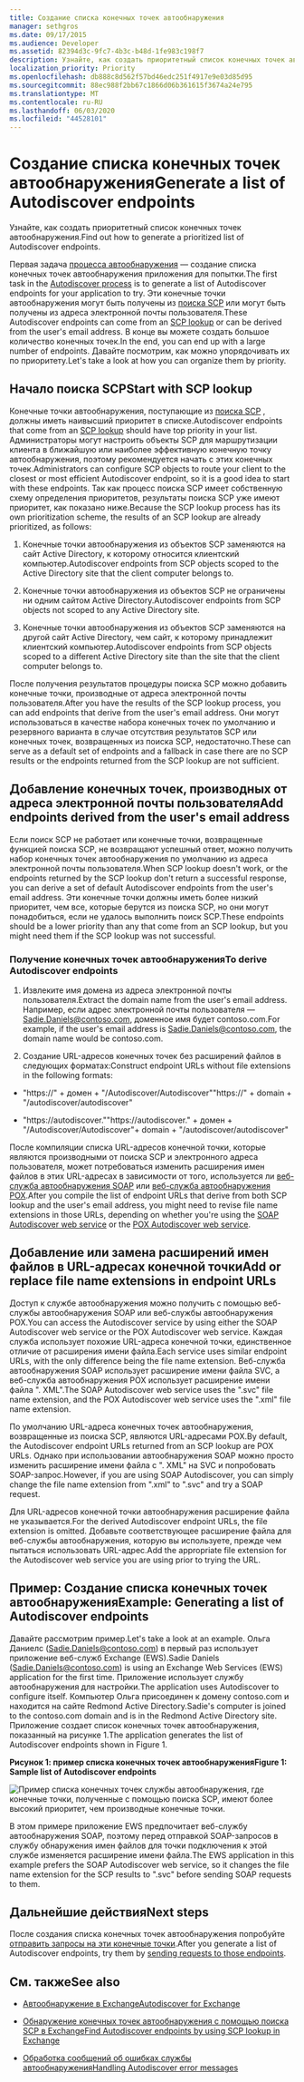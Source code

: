 ```yaml
---
title: Создание списка конечных точек автообнаружения
manager: sethgros
ms.date: 09/17/2015
ms.audience: Developer
ms.assetid: 82394d3c-9fc7-4b3c-b48d-1fe983c198f7
description: Узнайте, как создать приоритетный список конечных точек автообнаружения.
localization_priority: Priority
ms.openlocfilehash: db888c8d562f57bd46edc251f4917e9e03d85d95
ms.sourcegitcommit: 88ec988f2bb67c1866d06b361615f3674a24e795
ms.translationtype: MT
ms.contentlocale: ru-RU
ms.lasthandoff: 06/03/2020
ms.locfileid: "44528101"
---
```

# <a name="generate-a-list-of-autodiscover-endpoints"></a><span data-ttu-id="3d5b0-103">Создание списка конечных точек автообнаружения</span><span class="sxs-lookup"><span data-stu-id="3d5b0-103">Generate a list of Autodiscover endpoints</span></span>

<span data-ttu-id="3d5b0-104">Узнайте, как создать приоритетный список конечных точек автообнаружения.</span><span class="sxs-lookup"><span data-stu-id="3d5b0-104">Find out how to generate a prioritized list of Autodiscover endpoints.</span></span>
  
<span data-ttu-id="3d5b0-105">Первая задача [процесса автообнаружения](autodiscover-for-exchange.md) — создание списка конечных точек автообнаружения приложения для попытки.</span><span class="sxs-lookup"><span data-stu-id="3d5b0-105">The first task in the [Autodiscover process](autodiscover-for-exchange.md) is to generate a list of Autodiscover endpoints for your application to try.</span></span> <span data-ttu-id="3d5b0-106">Эти конечные точки автообнаружения могут быть получены из [поиска SCP](how-to-find-autodiscover-endpoints-by-using-scp-lookup-in-exchange.md) или могут быть получены из адреса электронной почты пользователя.</span><span class="sxs-lookup"><span data-stu-id="3d5b0-106">These Autodiscover endpoints can come from an [SCP lookup](how-to-find-autodiscover-endpoints-by-using-scp-lookup-in-exchange.md) or can be derived from the user's email address.</span></span> <span data-ttu-id="3d5b0-107">В конце вы можете создать большое количество конечных точек.</span><span class="sxs-lookup"><span data-stu-id="3d5b0-107">In the end, you can end up with a large number of endpoints.</span></span> <span data-ttu-id="3d5b0-108">Давайте посмотрим, как можно упорядочивать их по приоритету.</span><span class="sxs-lookup"><span data-stu-id="3d5b0-108">Let's take a look at how you can organize them by priority.</span></span> 
  
## <a name="start-with-scp-lookup"></a><span data-ttu-id="3d5b0-109">Начало поиска SCP</span><span class="sxs-lookup"><span data-stu-id="3d5b0-109">Start with SCP lookup</span></span>
<span data-ttu-id="3d5b0-110"><a name="bk_StartWithScp"> </a></span><span class="sxs-lookup"><span data-stu-id="3d5b0-110"><a name="bk_StartWithScp"> </a></span></span>

<span data-ttu-id="3d5b0-111">Конечные точки автообнаружения, поступающие из [поиска SCP](how-to-find-autodiscover-endpoints-by-using-scp-lookup-in-exchange.md) , должны иметь наивысший приоритет в списке.</span><span class="sxs-lookup"><span data-stu-id="3d5b0-111">Autodiscover endpoints that come from an [SCP lookup](how-to-find-autodiscover-endpoints-by-using-scp-lookup-in-exchange.md) should have top priority in your list.</span></span> <span data-ttu-id="3d5b0-112">Администраторы могут настроить объекты SCP для маршрутизации клиента в ближайшую или наиболее эффективную конечную точку автообнаружения, поэтому рекомендуется начать с этих конечных точек.</span><span class="sxs-lookup"><span data-stu-id="3d5b0-112">Administrators can configure SCP objects to route your client to the closest or most efficient Autodiscover endpoint, so it is a good idea to start with these endpoints.</span></span> <span data-ttu-id="3d5b0-113">Так как процесс поиска SCP имеет собственную схему определения приоритетов, результаты поиска SCP уже имеют приоритет, как показано ниже.</span><span class="sxs-lookup"><span data-stu-id="3d5b0-113">Because the SCP lookup process has its own prioritization scheme, the results of an SCP lookup are already prioritized, as follows:</span></span> 
  
1. <span data-ttu-id="3d5b0-114">Конечные точки автообнаружения из объектов SCP заменяются на сайт Active Directory, к которому относится клиентский компьютер.</span><span class="sxs-lookup"><span data-stu-id="3d5b0-114">Autodiscover endpoints from SCP objects scoped to the Active Directory site that the client computer belongs to.</span></span>
    
2. <span data-ttu-id="3d5b0-115">Конечные точки автообнаружения из объектов SCP не ограничены ни одним сайтом Active Directory.</span><span class="sxs-lookup"><span data-stu-id="3d5b0-115">Autodiscover endpoints from SCP objects not scoped to any Active Directory site.</span></span>
    
3. <span data-ttu-id="3d5b0-116">Конечные точки автообнаружения из объектов SCP заменяются на другой сайт Active Directory, чем сайт, к которому принадлежит клиентский компьютер.</span><span class="sxs-lookup"><span data-stu-id="3d5b0-116">Autodiscover endpoints from SCP objects scoped to a different Active Directory site than the site that the client computer belongs to.</span></span>
    
<span data-ttu-id="3d5b0-117">После получения результатов процедуры поиска SCP можно добавить конечные точки, производные от адреса электронной почты пользователя.</span><span class="sxs-lookup"><span data-stu-id="3d5b0-117">After you have the results of the SCP lookup process, you can add endpoints that derive from the user's email address.</span></span> <span data-ttu-id="3d5b0-118">Они могут использоваться в качестве набора конечных точек по умолчанию и резервного варианта в случае отсутствия результатов SCP или конечных точек, возвращенных из поиска SCP, недостаточно.</span><span class="sxs-lookup"><span data-stu-id="3d5b0-118">These can serve as a default set of endpoints and a fallback in case there are no SCP results or the endpoints returned from the SCP lookup are not sufficient.</span></span>
  
## <a name="add-endpoints-derived-from-the-users-email-address"></a><span data-ttu-id="3d5b0-119">Добавление конечных точек, производных от адреса электронной почты пользователя</span><span class="sxs-lookup"><span data-stu-id="3d5b0-119">Add endpoints derived from the user's email address</span></span>
<span data-ttu-id="3d5b0-120"><a name="bk_AddDerivedEndpoints"> </a></span><span class="sxs-lookup"><span data-stu-id="3d5b0-120"><a name="bk_AddDerivedEndpoints"> </a></span></span>

<span data-ttu-id="3d5b0-121">Если поиск SCP не работает или конечные точки, возвращенные функцией поиска SCP, не возвращают успешный ответ, можно получить набор конечных точек автообнаружения по умолчанию из адреса электронной почты пользователя.</span><span class="sxs-lookup"><span data-stu-id="3d5b0-121">When SCP lookup doesn't work, or the endpoints returned by the SCP lookup don't return a successful response, you can derive a set of default Autodiscover endpoints from the user's email address.</span></span> <span data-ttu-id="3d5b0-122">Эти конечные точки должны иметь более низкий приоритет, чем все, которые берутся из поиска SCP, но они могут понадобиться, если не удалось выполнить поиск SCP.</span><span class="sxs-lookup"><span data-stu-id="3d5b0-122">These endpoints should be a lower priority than any that come from an SCP lookup, but you might need them if the SCP lookup was not successful.</span></span>
  
### <a name="to-derive-autodiscover-endpoints"></a><span data-ttu-id="3d5b0-123">Получение конечных точек автообнаружения</span><span class="sxs-lookup"><span data-stu-id="3d5b0-123">To derive Autodiscover endpoints</span></span>

1. <span data-ttu-id="3d5b0-124">Извлеките имя домена из адреса электронной почты пользователя.</span><span class="sxs-lookup"><span data-stu-id="3d5b0-124">Extract the domain name from the user's email address.</span></span> <span data-ttu-id="3d5b0-125">Например, если адрес электронной почты пользователя — Sadie.Daniels@contoso.com, доменное имя будет contoso.com.</span><span class="sxs-lookup"><span data-stu-id="3d5b0-125">For example, if the user's email address is Sadie.Daniels@contoso.com, the domain name would be contoso.com.</span></span>
    
2. <span data-ttu-id="3d5b0-126">Создание URL-адресов конечных точек без расширений файлов в следующих форматах:</span><span class="sxs-lookup"><span data-stu-id="3d5b0-126">Construct endpoint URLs without file extensions in the following formats:</span></span>
    
  - <span data-ttu-id="3d5b0-127">"https://" + домен + "/Autodiscover/Autodiscover"</span><span class="sxs-lookup"><span data-stu-id="3d5b0-127">"https://" + domain + "/autodiscover/autodiscover"</span></span>
    
  - <span data-ttu-id="3d5b0-128">"https://autodiscover."</span><span class="sxs-lookup"><span data-stu-id="3d5b0-128">"https://autodiscover."</span></span> <span data-ttu-id="3d5b0-129">+ домен + "/Autodiscover/Autodiscover"</span><span class="sxs-lookup"><span data-stu-id="3d5b0-129">+ domain + "/autodiscover/autodiscover"</span></span>
    
<span data-ttu-id="3d5b0-130">После компиляции списка URL-адресов конечной точки, которые являются производными от поиска SCP и электронного адреса пользователя, может потребоваться изменить расширения имен файлов в этих URL-адресах в зависимости от того, используется ли [веб-служба автообнаружения SOAP](https://msdn.microsoft.com/library/61c21ea9-7fea-4f56-8ada-bf80e1e6b074%28Office.15%29.aspx) или [веб-служба автообнаружения POX](https://msdn.microsoft.com/library/877152f0-f4b1-4f63-b2ce-924f4bdf2d20%28Office.15%29.aspx).</span><span class="sxs-lookup"><span data-stu-id="3d5b0-130">After you compile the list of endpoint URLs that derive from both SCP lookup and the user's email address, you might need to revise file name extensions in those URLs, depending on whether you're using the [SOAP Autodiscover web service](https://msdn.microsoft.com/library/61c21ea9-7fea-4f56-8ada-bf80e1e6b074%28Office.15%29.aspx) or the [POX Autodiscover web service](https://msdn.microsoft.com/library/877152f0-f4b1-4f63-b2ce-924f4bdf2d20%28Office.15%29.aspx).</span></span>
  
## <a name="add-or-replace-file-name-extensions-in-endpoint-urls"></a><span data-ttu-id="3d5b0-131">Добавление или замена расширений имен файлов в URL-адресах конечной точки</span><span class="sxs-lookup"><span data-stu-id="3d5b0-131">Add or replace file name extensions in endpoint URLs</span></span>
<span data-ttu-id="3d5b0-132"><a name="bk_FileExtensions"> </a></span><span class="sxs-lookup"><span data-stu-id="3d5b0-132"><a name="bk_FileExtensions"> </a></span></span>

<span data-ttu-id="3d5b0-133">Доступ к службе автообнаружения можно получить с помощью веб-службы автообнаружения SOAP или веб-службы автообнаружения POX.</span><span class="sxs-lookup"><span data-stu-id="3d5b0-133">You can access the Autodiscover service by using either the SOAP Autodiscover web service or the POX Autodiscover web service.</span></span> <span data-ttu-id="3d5b0-134">Каждая служба использует похожие URL-адреса конечной точки, единственное отличие от расширения имени файла.</span><span class="sxs-lookup"><span data-stu-id="3d5b0-134">Each service uses similar endpoint URLs, with the only difference being the file name extension.</span></span> <span data-ttu-id="3d5b0-135">Веб-служба автообнаружения SOAP использует расширение имени файла SVC, а веб-служба автообнаружения POX использует расширение имени файла ". XML".</span><span class="sxs-lookup"><span data-stu-id="3d5b0-135">The SOAP Autodiscover web service uses the ".svc" file name extension, and the POX Autodiscover web service uses the ".xml" file name extension.</span></span>
  
<span data-ttu-id="3d5b0-136">По умолчанию URL-адреса конечных точек автообнаружения, возвращенные из поиска SCP, являются URL-адресами POX.</span><span class="sxs-lookup"><span data-stu-id="3d5b0-136">By default, the Autodiscover endpoint URLs returned from an SCP lookup are POX URLs.</span></span> <span data-ttu-id="3d5b0-137">Однако при использовании автообнаружения SOAP можно просто изменить расширение имени файла с ". XML" на SVC и попробовать SOAP-запрос.</span><span class="sxs-lookup"><span data-stu-id="3d5b0-137">However, if you are using SOAP Autodiscover, you can simply change the file name extension from ".xml" to ".svc" and try a SOAP request.</span></span>
  
<span data-ttu-id="3d5b0-138">Для URL-адресов конечной точки автообнаружения расширение файла не указывается.</span><span class="sxs-lookup"><span data-stu-id="3d5b0-138">For the derived Autodiscover endpoint URLs, the file extension is omitted.</span></span> <span data-ttu-id="3d5b0-139">Добавьте соответствующее расширение файла для веб-службы автообнаружения, которую вы используете, прежде чем пытаться использовать URL-адрес.</span><span class="sxs-lookup"><span data-stu-id="3d5b0-139">Add the appropriate file extension for the Autodiscover web service you are using prior to trying the URL.</span></span>
  
## <a name="example-generating-a-list-of-autodiscover-endpoints"></a><span data-ttu-id="3d5b0-140">Пример: Создание списка конечных точек автообнаружения</span><span class="sxs-lookup"><span data-stu-id="3d5b0-140">Example: Generating a list of Autodiscover endpoints</span></span>
<span data-ttu-id="3d5b0-141"><a name="bk_Example"> </a></span><span class="sxs-lookup"><span data-stu-id="3d5b0-141"><a name="bk_Example"> </a></span></span>

<span data-ttu-id="3d5b0-142">Давайте рассмотрим пример.</span><span class="sxs-lookup"><span data-stu-id="3d5b0-142">Let's take a look at an example.</span></span> <span data-ttu-id="3d5b0-143">Ольга Даниелс (Sadie.Daniels@contoso.com) в первый раз использует приложение веб-служб Exchange (EWS).</span><span class="sxs-lookup"><span data-stu-id="3d5b0-143">Sadie Daniels (Sadie.Daniels@contoso.com) is using an Exchange Web Services (EWS) application for the first time.</span></span> <span data-ttu-id="3d5b0-144">Приложение использует службу автообнаружения для настройки.</span><span class="sxs-lookup"><span data-stu-id="3d5b0-144">The application uses Autodiscover to configure itself.</span></span> <span data-ttu-id="3d5b0-145">Компьютер Ольга присоединен к домену contoso.com и находится на сайте Redmond Active Directory.</span><span class="sxs-lookup"><span data-stu-id="3d5b0-145">Sadie's computer is joined to the contoso.com domain and is in the Redmond Active Directory site.</span></span> <span data-ttu-id="3d5b0-146">Приложение создает список конечных точек автообнаружения, показанный на рисунке 1.</span><span class="sxs-lookup"><span data-stu-id="3d5b0-146">The application generates the list of Autodiscover endpoints shown in Figure 1.</span></span>
  
<span data-ttu-id="3d5b0-147">**Рисунок 1: пример списка конечных точек автообнаружения**</span><span class="sxs-lookup"><span data-stu-id="3d5b0-147">**Figure 1: Sample list of Autodiscover endpoints**</span></span>

![Пример списка конечных точек службы автообнаружения, где конечные точки, полученные с помощью поиска SCP, имеют более высокий приоритет, чем производные конечные точки.](media/Ex15_Autodiscover_GenerateList_Example.png)
  
<span data-ttu-id="3d5b0-149">В этом примере приложение EWS предпочитает веб-службу автообнаружения SOAP, поэтому перед отправкой SOAP-запросов в службу обнаружения имен файлов для точки подключения к этой службе изменяется расширение имени файла.</span><span class="sxs-lookup"><span data-stu-id="3d5b0-149">The EWS application in this example prefers the SOAP Autodiscover web service, so it changes the file name extension for the SCP results to ".svc" before sending SOAP requests to them.</span></span>
  
## <a name="next-steps"></a><span data-ttu-id="3d5b0-150">Дальнейшие действия</span><span class="sxs-lookup"><span data-stu-id="3d5b0-150">Next steps</span></span>
<span data-ttu-id="3d5b0-151"><a name="bk_NextSteps"> </a></span><span class="sxs-lookup"><span data-stu-id="3d5b0-151"><a name="bk_NextSteps"> </a></span></span>

<span data-ttu-id="3d5b0-152">После создания списка конечных точек автообнаружения попробуйте [отправить запросы на эти конечные точки](how-to-get-user-settings-from-exchange-by-using-autodiscover.md).</span><span class="sxs-lookup"><span data-stu-id="3d5b0-152">After you generate a list of Autodiscover endpoints, try them by [sending requests to those endpoints](how-to-get-user-settings-from-exchange-by-using-autodiscover.md).</span></span>
  
## <a name="see-also"></a><span data-ttu-id="3d5b0-153">См. также</span><span class="sxs-lookup"><span data-stu-id="3d5b0-153">See also</span></span>


- [<span data-ttu-id="3d5b0-154">Автообнаружение в Exchange</span><span class="sxs-lookup"><span data-stu-id="3d5b0-154">Autodiscover for Exchange</span></span>](autodiscover-for-exchange.md)
    
- [<span data-ttu-id="3d5b0-155">Обнаружение конечных точек автообнаружения с помощью поиска SCP в Exchange</span><span class="sxs-lookup"><span data-stu-id="3d5b0-155">Find Autodiscover endpoints by using SCP lookup in Exchange</span></span>](how-to-find-autodiscover-endpoints-by-using-scp-lookup-in-exchange.md)
    
- [<span data-ttu-id="3d5b0-156">Обработка сообщений об ошибках службы автообнаружения</span><span class="sxs-lookup"><span data-stu-id="3d5b0-156">Handling Autodiscover error messages</span></span>](handling-autodiscover-error-messages.md)
    

